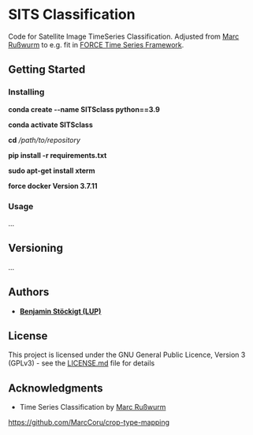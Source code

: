 # SITS Classification

Code for Satellite Image TimeSeries Classification. Adjusted from [Marc Rußwurm](https://github.com/MarcCoru) to e.g. fit in [FORCE Time Series Framework](https://force-eo.readthedocs.io/en/latest/index.html).

## Getting Started

### Installing
**conda create --name SITSclass python==3.9**

**conda activate SITSclass**

**cd** */path/to/repository*

**pip install -r requirements.txt**

**sudo apt-get install xterm**

**force docker Version 3.7.11**
### Usage
...

## Versioning
...


## Authors

* [**Benjamin Stöckigt (LUP)**](https://github.com/Bensouh)

## License

This project is licensed under the GNU General Public Licence, Version 3 (GPLv3) - see the [LICENSE.md](LICENSE.md) file for details 

## Acknowledgments

* Time Series Classification by [Marc Rußwurm](https://github.com/MarcCoru)

https://github.com/MarcCoru/crop-type-mapping
